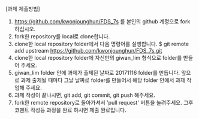 [과제 제출방법]
1. https://github.com/kwonjounghun/FDS_7s 를 본인의 github 계정으로 fork 하십시오.
2. fork한 repository를 local로 clone합니다.
3. clone한 local repository folder에서 다음 명령어를 실행합니다.
$ git remote add upstream https://github.com/kwonjounghun/FDS_7s.git
4. clone한 local repository folder에 자신만의 giwan_lim 형식으로 folder를 만들어 주세요.
5. giwan_lim folder 안에 과제가 출제된 날짜로 20171116 folder를 만듭니다. 앞으로 과제 출제될 때마다 그날 날짜로 folder를 만들어서 해당 folder 안에서 과제 작업해 주세요.
6. 과제 작성이 끝나시면, git add, git commit, git push 해주세요.
7. fork한 remote repository로 돌아가셔서 'pull request' 버튼을 눌려주세요. 그후 코멘트 작성등 과정을 완료 하시면 제출 완료입니다.

